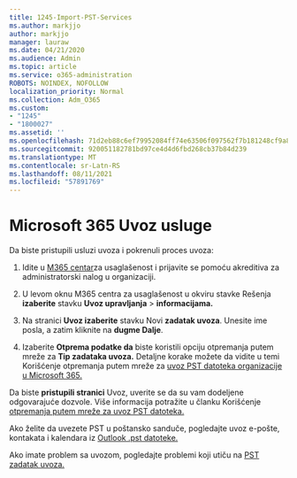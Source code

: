 ```yaml
---
title: 1245-Import-PST-Services
ms.author: markjjo
author: markjjo
manager: lauraw
ms.date: 04/21/2020
ms.audience: Admin
ms.topic: article
ms.service: o365-administration
ROBOTS: NOINDEX, NOFOLLOW
localization_priority: Normal
ms.collection: Adm_O365
ms.custom:
- "1245"
- "1800027"
ms.assetid: ''
ms.openlocfilehash: 71d2eb88c6ef79952084ff74e63506f097562f7b181248cf9a83ddc56dbffb2a
ms.sourcegitcommit: 920051182781bd97ce4d4d6fbd268cb37b84d239
ms.translationtype: MT
ms.contentlocale: sr-Latn-RS
ms.lasthandoff: 08/11/2021
ms.locfileid: "57891769"
---
```

# <a name="microsoft-365-import-service"></a>Microsoft 365 Uvoz usluge

Da biste pristupili usluzi uvoza i pokrenuli proces uvoza:

1. Idite u [M365 centar](https://compliance.microsoft.com/)za usaglašenost i prijavite se pomoću akreditiva za administratorski nalog u organizaciji.

1. U levom oknu M365 centra za usaglašenost u okviru stavke Rešenja **izaberite** stavku **Uvoz upravljanja**  >  **informacijama.**

1. Na stranici **Uvoz izaberite** stavku Novi **zadatak uvoza**. Unesite ime posla, a zatim kliknite na **dugme Dalje**.

1. Izaberite **Otprema podatke da** biste koristili opciju otpremanja putem mreže za **Tip zadataka uvoza.** Detaljne korake možete da vidite u temi Korišćenje otpremanja putem mreže za [uvoz PST datoteka organizacije u Microsoft 365.](https://docs.microsoft.com/compliance/use-network-upload-to-import-pst-files)

Da biste **pristupili stranici** Uvoz, uverite se da su vam dodeljene odgovarajuće dozvole. Više informacija potražite u članku Korišćenje [otpremanja putem mreže za uvoz PST datoteka.](https://docs.microsoft.com/microsoft-365/compliance/importing-pst-files-to-office-365#using-network-upload-to-import-pst-files)

Ako želite da uvezete PST u poštansko sanduče, pogledajte uvoz e-pošte, kontakata i kalendara iz [Outlook .pst datoteke.](https://support.office.com/article/import-email-contacts-and-calendar-from-an-outlook-pst-file-431a8e9a-f99f-4d5f-ae48-ded54b3440ac)

Ako imate problem sa uvozom, pogledajte problemi koji utiču na [PST zadatak uvoza.](https://docs.microsoft.com/office365/troubleshoot/pst-import-service/issues-with-pst-import-job)

